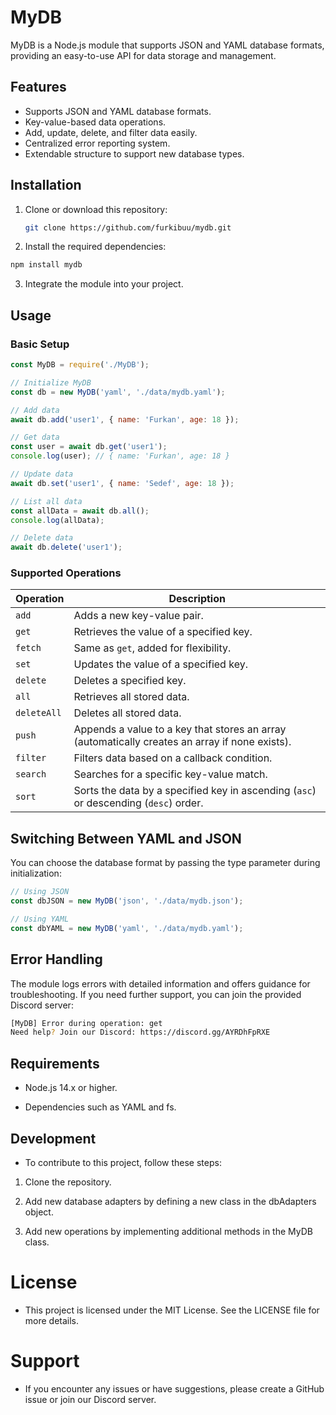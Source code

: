 # MyDB

MyDB is a Node.js module that supports JSON and YAML database formats, providing an easy-to-use API for data storage and management.

## Features

- Supports JSON and YAML database formats.
- Key-value-based data operations.
- Add, update, delete, and filter data easily.
- Centralized error reporting system.
- Extendable structure to support new database types.

## Installation

1. Clone or download this repository:

   ```bash
   git clone https://github.com/furkibuu/mydb.git
   ```

2. Install the required dependencies:

```bash
npm install mydb
```

3. Integrate the module into your project.

## Usage

### Basic Setup

```js
const MyDB = require('./MyDB');

// Initialize MyDB
const db = new MyDB('yaml', './data/mydb.yaml');

// Add data
await db.add('user1', { name: 'Furkan', age: 18 });

// Get data
const user = await db.get('user1');
console.log(user); // { name: 'Furkan', age: 18 }

// Update data
await db.set('user1', { name: 'Sedef', age: 18 });

// List all data
const allData = await db.all();
console.log(allData);

// Delete data
await db.delete('user1');
```

### Supported Operations

| Operation   | Description                                                                 |
|-------------|-----------------------------------------------------------------------------|
| `add`       | Adds a new key-value pair.                                                 |
| `get`       | Retrieves the value of a specified key.                                    |
| `fetch`     | Same as `get`, added for flexibility.                                      |
| `set`       | Updates the value of a specified key.                                      |
| `delete`    | Deletes a specified key.                                                   |
| `all`       | Retrieves all stored data.                                                 |
| `deleteAll` | Deletes all stored data.                                                   |
| `push`      | Appends a value to a key that stores an array (automatically creates an array if none exists). |
| `filter`    | Filters data based on a callback condition.                                |
| `search`    | Searches for a specific key-value match.                                   |
| `sort`      | Sorts the data by a specified key in ascending (`asc`) or descending (`desc`) order. |


## Switching Between YAML and JSON

You can choose the database format by passing the type parameter during initialization: 

```js
// Using JSON
const dbJSON = new MyDB('json', './data/mydb.json');

// Using YAML
const dbYAML = new MyDB('yaml', './data/mydb.yaml');
```

## Error Handling

The module logs errors with detailed information and offers guidance for troubleshooting. If you need further support, you can join the provided Discord server:

```bash
[MyDB] Error during operation: get
Need help? Join our Discord: https://discord.gg/AYRDhFpRXE
```

## Requirements

- Node.js 14.x or higher.

- Dependencies such as YAML and fs.

## Development

- To contribute to this project, follow these steps:

1. Clone the repository.

2. Add new database adapters by defining a new class in the dbAdapters object.

3. Add new operations by implementing additional methods in the MyDB class. 

# License 

- This project is licensed under the MIT License. See the LICENSE file for more details.

# Support 

- If you encounter any issues or have suggestions, please create a GitHub issue or join our Discord server.

